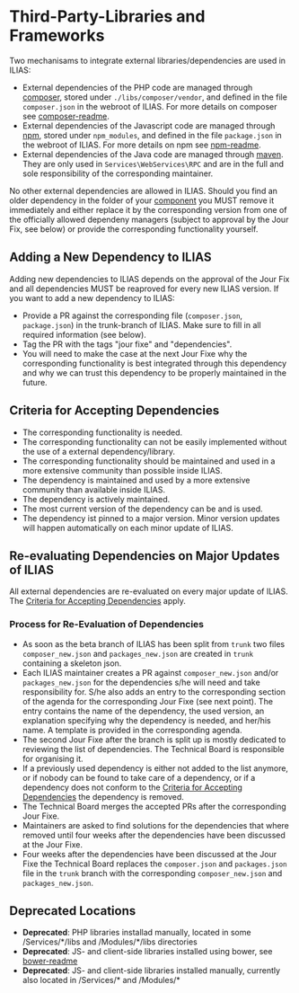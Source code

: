 # Third-Party-Libraries and Frameworks

Two mechanisams to integrate external libraries/dependencies are used in ILIAS:
* External dependencies of the PHP code are managed through [composer](https://getcomposer.org/),
stored under `./libs/composer/vendor`, and defined in the file `composer.json`
in the webroot of ILIAS. For more details on composer see [composer-readme](composer/README.md).
* External dependencies of the Javascript code are managed through [npm](https://www.npmjs.com/),
stored under `npm_modules`, and defined in the file `package.json` in the
webroot of ILIAS. For more details on npm see [npm-readme](../docs/development/js-libraries.md).
* External dependencies of the Java code are managed through [maven](https://maven.apache.org).
They are only used in `Services\WebServices\RPC` and are in the full and sole
responsibility of the corresponding maintainer.


No other external dependencies are allowed in ILIAS. Should you find an older
dependency in the folder of your [component](https://github.com/ILIAS-eLearning/ILIAS/blob/trunk/docs/development/components-and-directories.md)
you MUST remove it immediately and either replace it by the corresponding version
from one of the officially allowed dependeny managers (subject to approval by
the Jour Fix, see below) or provide the corresponding functionality yourself.

## Adding a New Dependency to ILIAS
Adding new dependencies to ILIAS depends on the approval of the Jour Fix and
all dependencies MUST be reaproved for every new ILIAS version.
If you want to add a new dependency to ILIAS:
* Provide a PR against the corresponding file (`composer.json`, `package.json`) in
the trunk-branch of ILIAS. Make sure to fill in all required information (see below).
* Tag the PR with the tags "jour fixe" and "dependencies".
* You will need to make the case at the next Jour Fixe why the corresponding
functionality is best integrated through this dependency and why we can trust
this dependency to be properly maintained in the future.

## Criteria for Accepting Dependencies
* The corresponding functionality is needed.
* The corresponding functionality can not be easily implemented without the
use of a external dependency/library.
* The corresponding functionality should be maintained and used in a more
extensive community than possible inside ILIAS.
* The dependency is maintained and used by a more extensive community than
available inside ILIAS.
* The dependency is actively maintained.
* The most current version of the dependency can be and is used.
* The dependency ist pinned to a major version. Minor version updates will happen
automatically on each minor update of ILIAS.

## Re-evaluating Dependencies on Major Updates of ILIAS
All external dependencies are re-evaluated on every major update of ILIAS. The
[Criteria for Accepting Dependencies](#criteria-for-accepting-dependencies) apply.

### Process for Re-Evaluation of Dependencies
* As soon as the beta branch of ILIAS has been split from `trunk` two files
`composer_new.json` and `packages_new.json` are created in `trunk` containing a
skeleton json.
* Each ILIAS maintainer creates a PR against `composer_new.json` and/or
`packages_new.json` for the dependencies s/he will need and take responsibility
for. S/he also adds an entry to the corresponding section of the agenda for the
corresponding Jour Fixe (see next point). The entry contains the name of the
dependency, the used version, an explanation specifying why the dependency is
needed, and her/his name. A template is provided in the corresponding agenda.
* The second Jour Fixe after the branch is split up is mostly dedicated to
reviewing the list of dependencies. The Technical Board is responsible for
organising it.
* If a previously used dependency is either not added to the list anymore, or if
nobody can be found to take care of a dependency, or if a dependency does not
conform to the [Criteria for Accepting Dependencies](#criteria-for-accepting-dependencies)
the dependency is removed.
* The Technical Board merges the accepted PRs after the corresponding Jour Fixe.
* Maintainers are asked to find solutions for the dependencies that where removed
until four weeks after the dependencies have been discussed at the Jour Fixe.
* Four weeks after the dependencies have been discussed at the Jour Fixe the
Technical Board replaces the `composer.json` and `packages.json` file in the
`trunk` branch with the corresponding `composer_new.json` and `packages_new.json`.

## Deprecated Locations

- **Deprecated**: PHP libraries installad manually, located in some /Services/\*/libs and /Modules/\*/libs directories
- **Deprecated**: JS- and client-side libraries installed using bower, see [bower-readme](bower/README.md)
- **Deprecated**: JS- and client-side libraries installed manually, currently also located in /Services\/* and /Modules\/*
